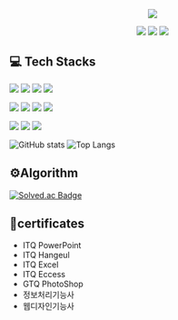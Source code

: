 <p align='center'>
  <img src="https://capsule-render.vercel.app/api?type=waving&color=gradient&height=300&width=100%&section=header&text=Welcome+To+mingue's+Github!🖐️&fontSize=50" />
</p>

<p align='center'>
  <a href="https://naver.com"><img src="https://img.shields.io/badge/seomingue51%40naver.com-black?style=flat&logo=Naver&logoColor=%2303CF5D&labelColor=%23ffffff&color=green"></a>
  <a href="https://www.instagram.com/aodrn0203/"><img src="https://img.shields.io/badge/aodrn0203-black?style=flat&logo=Instagram&labelColor=%23833AB4&color=%23E1306C"></a>
  <a href="https://steamcommunity.com/id/aodrn0203/"><img src="https://img.shields.io/badge/aodrn0203-black?style=flat&logo=Steam&logoColor=%2300adee&labelColor=%23833AB4&color=%23000000"></a>
</p>

## 💻 Tech Stacks
<p>
  <img src="https://img.shields.io/badge/Python-3776AB?style=flat-square&logo=python&logoColor=white"/>
  <img src="https://img.shields.io/badge/C%2B%2B-%2300599C?style=flat&logo=C%2B%2B&logoColor=White">
  <img src="https://img.shields.io/badge/Java-b07219?style=flat-square&logoColor=white"/>
  <img src="https://img.shields.io/badge/Kotlin-%23FF4081?style=flat&logo=Kotlin&logoColor=%231E88E5">
</p>
<p>
  <img src="https://img.shields.io/badge/HTML5-E34F26?style=flat-square&logo=html5&logoColor=white"/>
  <img src="https://img.shields.io/badge/Xml-black?style=flat&logo=Xml&logoColor=white">
  <img src="https://img.shields.io/badge/CSS3-1572B6?style=flat-square&logo=css3&logoColor=white"/>
  <img src="https://img.shields.io/badge/JavaScript-F7DF1E?style=flat-square&logo=javascript&logoColor=white"/>
</p>
<p>
  <img src="https://img.shields.io/badge/MongoDB-%23E8E7D5?style=flat&logo=MongoDB&logoColor=White">
  <img src="https://img.shields.io/badge/Git-F05032?style=flat-square&logo=git&logoColor=white"/>
  <img src="https://img.shields.io/badge/GitHub-181717?style=flat-square&logo=github&logoColor=white"/>
</p>
<p>
  <img src="https://github-readme-stats.vercel.app/api?username=aodrn0203&show_icons=true&theme=radical" alt="GitHub stats" />
  <img src="https://github-readme-stats.vercel.app/api/top-langs/?username=aodrn0203&layout=pie&theme=radical" alt="Top Langs" />
</p>

## ⚙️Algorithm
<a href="https://solved.ac/profile/aodrn0203">
    <img src="http://mazassumnida.wtf/api/v2/generate_badge?boj=aodrn0203" alt="Solved.ac Badge" />
</a>

## 🪪certificates
<ul>
  <li>ITQ PowerPoint</li>
  <li>ITQ Hangeul</li>
  <li>ITQ Excel</li>
  <li>ITQ Eccess</li>
  <li>GTQ PhotoShop</li>
  <li>정보처리기능사</li>
  <li>웹디자인기능사</li>
</ul>
